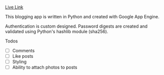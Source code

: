 [Live Link](https://test-146823.appspot.com/)

This blogging app is written in Python and created with Google App Engine.

Authentication is custom designed. Password digests are created and validated using Python's hashlib module (sha256).

Todos
- [ ] Comments
- [ ] Like posts
- [ ] Styling
- [ ] Ability to attach photos to posts
